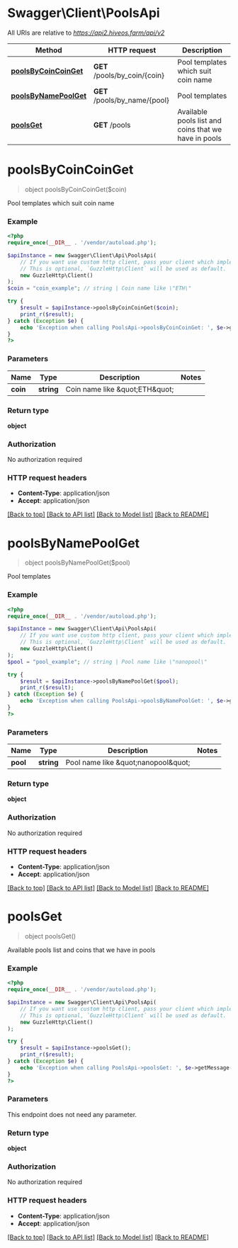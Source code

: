 # Swagger\Client\PoolsApi

All URIs are relative to *https://api2.hiveos.farm/api/v2*

Method | HTTP request | Description
------------- | ------------- | -------------
[**poolsByCoinCoinGet**](PoolsApi.md#poolsByCoinCoinGet) | **GET** /pools/by_coin/{coin} | Pool templates which suit coin name
[**poolsByNamePoolGet**](PoolsApi.md#poolsByNamePoolGet) | **GET** /pools/by_name/{pool} | Pool templates
[**poolsGet**](PoolsApi.md#poolsGet) | **GET** /pools | Available pools list and coins that we have in pools


# **poolsByCoinCoinGet**
> object poolsByCoinCoinGet($coin)

Pool templates which suit coin name

### Example
```php
<?php
require_once(__DIR__ . '/vendor/autoload.php');

$apiInstance = new Swagger\Client\Api\PoolsApi(
    // If you want use custom http client, pass your client which implements `GuzzleHttp\ClientInterface`.
    // This is optional, `GuzzleHttp\Client` will be used as default.
    new GuzzleHttp\Client()
);
$coin = "coin_example"; // string | Coin name like \"ETH\"

try {
    $result = $apiInstance->poolsByCoinCoinGet($coin);
    print_r($result);
} catch (Exception $e) {
    echo 'Exception when calling PoolsApi->poolsByCoinCoinGet: ', $e->getMessage(), PHP_EOL;
}
?>
```

### Parameters

Name | Type | Description  | Notes
------------- | ------------- | ------------- | -------------
 **coin** | **string**| Coin name like \&quot;ETH\&quot; |

### Return type

**object**

### Authorization

No authorization required

### HTTP request headers

 - **Content-Type**: application/json
 - **Accept**: application/json

[[Back to top]](#) [[Back to API list]](../../README.md#documentation-for-api-endpoints) [[Back to Model list]](../../README.md#documentation-for-models) [[Back to README]](../../README.md)

# **poolsByNamePoolGet**
> object poolsByNamePoolGet($pool)

Pool templates

### Example
```php
<?php
require_once(__DIR__ . '/vendor/autoload.php');

$apiInstance = new Swagger\Client\Api\PoolsApi(
    // If you want use custom http client, pass your client which implements `GuzzleHttp\ClientInterface`.
    // This is optional, `GuzzleHttp\Client` will be used as default.
    new GuzzleHttp\Client()
);
$pool = "pool_example"; // string | Pool name like \"nanopool\"

try {
    $result = $apiInstance->poolsByNamePoolGet($pool);
    print_r($result);
} catch (Exception $e) {
    echo 'Exception when calling PoolsApi->poolsByNamePoolGet: ', $e->getMessage(), PHP_EOL;
}
?>
```

### Parameters

Name | Type | Description  | Notes
------------- | ------------- | ------------- | -------------
 **pool** | **string**| Pool name like \&quot;nanopool\&quot; |

### Return type

**object**

### Authorization

No authorization required

### HTTP request headers

 - **Content-Type**: application/json
 - **Accept**: application/json

[[Back to top]](#) [[Back to API list]](../../README.md#documentation-for-api-endpoints) [[Back to Model list]](../../README.md#documentation-for-models) [[Back to README]](../../README.md)

# **poolsGet**
> object poolsGet()

Available pools list and coins that we have in pools

### Example
```php
<?php
require_once(__DIR__ . '/vendor/autoload.php');

$apiInstance = new Swagger\Client\Api\PoolsApi(
    // If you want use custom http client, pass your client which implements `GuzzleHttp\ClientInterface`.
    // This is optional, `GuzzleHttp\Client` will be used as default.
    new GuzzleHttp\Client()
);

try {
    $result = $apiInstance->poolsGet();
    print_r($result);
} catch (Exception $e) {
    echo 'Exception when calling PoolsApi->poolsGet: ', $e->getMessage(), PHP_EOL;
}
?>
```

### Parameters
This endpoint does not need any parameter.

### Return type

**object**

### Authorization

No authorization required

### HTTP request headers

 - **Content-Type**: application/json
 - **Accept**: application/json

[[Back to top]](#) [[Back to API list]](../../README.md#documentation-for-api-endpoints) [[Back to Model list]](../../README.md#documentation-for-models) [[Back to README]](../../README.md)

